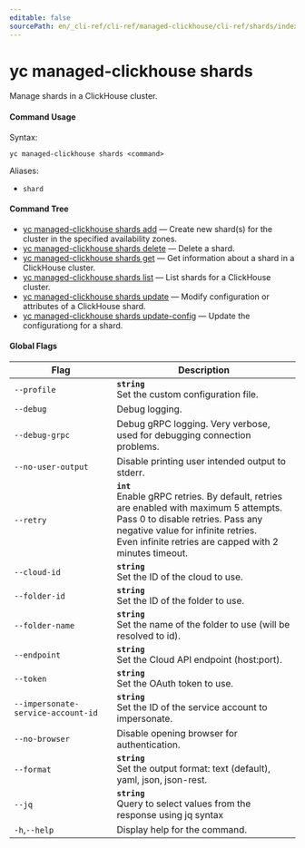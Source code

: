 ```yaml
---
editable: false
sourcePath: en/_cli-ref/cli-ref/managed-clickhouse/cli-ref/shards/index.md
---
```


# yc managed-clickhouse shards

Manage shards in a ClickHouse cluster.

#### Command Usage

Syntax: 

`yc managed-clickhouse shards <command>`

Aliases: 

- `shard`

#### Command Tree

- [yc managed-clickhouse shards add](add.md) — Create new shard(s) for the cluster in the specified availability zones.
- [yc managed-clickhouse shards delete](delete.md) — Delete a shard.
- [yc managed-clickhouse shards get](get.md) — Get information about a shard in a ClickHouse cluster.
- [yc managed-clickhouse shards list](list.md) — List shards for a ClickHouse cluster.
- [yc managed-clickhouse shards update](update.md) — Modify configuration or attributes of a ClickHouse shard.
- [yc managed-clickhouse shards update-config](update-config.md) — Update the configurationg for a shard.

#### Global Flags

| Flag | Description |
|----|----|
|`--profile`|<b>`string`</b><br/>Set the custom configuration file.|
|`--debug`|Debug logging.|
|`--debug-grpc`|Debug gRPC logging. Very verbose, used for debugging connection problems.|
|`--no-user-output`|Disable printing user intended output to stderr.|
|`--retry`|<b>`int`</b><br/>Enable gRPC retries. By default, retries are enabled with maximum 5 attempts.<br/>Pass 0 to disable retries. Pass any negative value for infinite retries.<br/>Even infinite retries are capped with 2 minutes timeout.|
|`--cloud-id`|<b>`string`</b><br/>Set the ID of the cloud to use.|
|`--folder-id`|<b>`string`</b><br/>Set the ID of the folder to use.|
|`--folder-name`|<b>`string`</b><br/>Set the name of the folder to use (will be resolved to id).|
|`--endpoint`|<b>`string`</b><br/>Set the Cloud API endpoint (host:port).|
|`--token`|<b>`string`</b><br/>Set the OAuth token to use.|
|`--impersonate-service-account-id`|<b>`string`</b><br/>Set the ID of the service account to impersonate.|
|`--no-browser`|Disable opening browser for authentication.|
|`--format`|<b>`string`</b><br/>Set the output format: text (default), yaml, json, json-rest.|
|`--jq`|<b>`string`</b><br/>Query to select values from the response using jq syntax|
|`-h`,`--help`|Display help for the command.|
